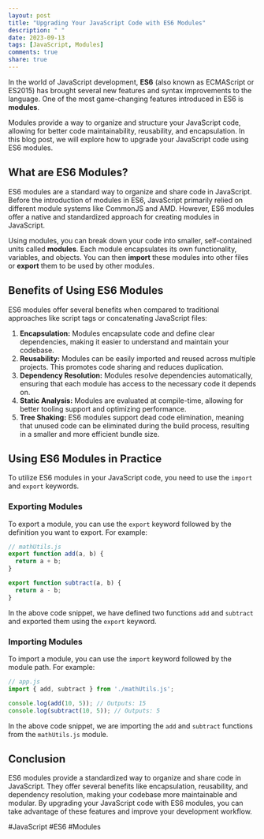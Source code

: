 ```yaml
---
layout: post
title: "Upgrading Your JavaScript Code with ES6 Modules"
description: " "
date: 2023-09-13
tags: [JavaScript, Modules]
comments: true
share: true
---
```


In the world of JavaScript development, **ES6** (also known as ECMAScript or ES2015) has brought several new features and syntax improvements to the language. One of the most game-changing features introduced in ES6 is **modules**.

Modules provide a way to organize and structure your JavaScript code, allowing for better code maintainability, reusability, and encapsulation. In this blog post, we will explore how to upgrade your JavaScript code using ES6 modules.

## What are ES6 Modules?

ES6 modules are a standard way to organize and share code in JavaScript. Before the introduction of modules in ES6, JavaScript primarily relied on different module systems like CommonJS and AMD. However, ES6 modules offer a native and standardized approach for creating modules in JavaScript.

Using modules, you can break down your code into smaller, self-contained units called **modules**. Each module encapsulates its own functionality, variables, and objects. You can then **import** these modules into other files or **export** them to be used by other modules.

## Benefits of Using ES6 Modules

ES6 modules offer several benefits when compared to traditional approaches like script tags or concatenating JavaScript files:

1. **Encapsulation:** Modules encapsulate code and define clear dependencies, making it easier to understand and maintain your codebase.
2. **Reusability:** Modules can be easily imported and reused across multiple projects. This promotes code sharing and reduces duplication.
3. **Dependency Resolution:** Modules resolve dependencies automatically, ensuring that each module has access to the necessary code it depends on.
4. **Static Analysis:** Modules are evaluated at compile-time, allowing for better tooling support and optimizing performance.
5. **Tree Shaking:** ES6 modules support dead code elimination, meaning that unused code can be eliminated during the build process, resulting in a smaller and more efficient bundle size.

## Using ES6 Modules in Practice

To utilize ES6 modules in your JavaScript code, you need to use the `import` and `export` keywords.

### Exporting Modules

To export a module, you can use the `export` keyword followed by the definition you want to export. For example:

```javascript
// mathUtils.js
export function add(a, b) {
  return a + b;
}

export function subtract(a, b) {
  return a - b;
}
```

In the above code snippet, we have defined two functions `add` and `subtract` and exported them using the `export` keyword.

### Importing Modules

To import a module, you can use the `import` keyword followed by the module path. For example:

```javascript
// app.js
import { add, subtract } from './mathUtils.js';

console.log(add(10, 5)); // Outputs: 15
console.log(subtract(10, 5)); // Outputs: 5
```

In the above code snippet, we are importing the `add` and `subtract` functions from the `mathUtils.js` module.

## Conclusion

ES6 modules provide a standardized way to organize and share code in JavaScript. They offer several benefits like encapsulation, reusability, and dependency resolution, making your codebase more maintainable and modular. By upgrading your JavaScript code with ES6 modules, you can take advantage of these features and improve your development workflow.

#JavaScript #ES6 #Modules